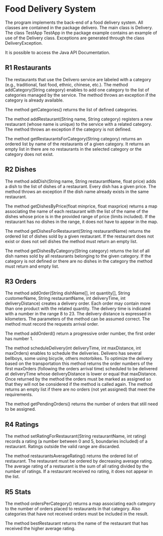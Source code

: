 # Food Delivery System 
The program implements the back-end of a food delivery system.
All classes are contained in the package delivero. The main class is Delivery. The class TestApp TestApp in the package example contains an example of use of the Delivery class. Exceptions are generated through the class DeliveryException.

It is possible to access the Java API Documentation.

## R1 Restaurants

The restaurants that use the Delivero service are labeled with a category (e.g., traditional, fast food, ethnic, chinese, etc.). The method addCategory(String category) enables to add one category to the list of categories managed by the service. The method throws an exception if the category is already available.

The method getCategories() returns the list of defined categories.

The method addRestaurant(String name, String category) registers a new restaurant (whose name is unique) to the service with a related category. The method throws an exception if the category is not defined.

The method getRestaurantsForCategory(String category) returns an ordered list by name of the restaurants of a given category. It returns an empty list in there are no restaurants in the selected category or the category does not exist.

## R2 Dishes

The method addDish(String name, String restaurantName, float price) adds a dish to the list of dishes of a restaurant. Every dish has a given price. The method throws an exception if the dish name already exists in the same restaurant.

The method getDishesByPrice(float minprice, float maxprice) returns a map associating the name of each restaurant with the list of the name of the dishes whose price is in the provided range of price (limits included). If the restaurant has no dishes in the range, it does not have to appear in the map.

The method getDishesForRestaurant(String restaurantName) returns the ordered list of dishes sold by a given restaurant. If the restaurant does not exist or does not sell dishes the method must return an empty list.

The method getDishesByCategory(String category) returns the list of all dish names sold by all restaurants belonging to the given category. If the category is not defined or there are no dishes in the category the method must return and empty list.

## R3 Orders

The method addOrder(String dishName[], int quantity[], String customerName, String restaurantName, int deliveryTime, int deliveryDistance) creates a delivery order. Each order may contain more than one product with the related quantity. The delivery time is indicated with a number in the range 8 to 23. The delivery distance is expressed in kilometers. The parameters of the method can be assumed correct. The method must record the requests arrival order.

The method addOrderd() return a progressive order number, the first order has number 1.

The method scheduleDelivery(int deliveryTime, int maxDistance, int maxOrders) enables to schedule the deliveries. Delivero has several bellboys, some using bicycle, others motorbikes. To optimize the delivery based on the transportation this method returns the order numbers of the first maxOrders (following the orders arrival time) scheduled to be delivered at deliveryTime whose deliveryDistance is lower or equal that maxDistance. Once returned by the method the orders must be marked as assigned so that they will not be considered if the method is called again. The method returns an empty list if there are no orders (not yet assigned) that meet the requirements.

The method getPendingOrders() returns the number of orders that still need to be assigned.

## R4 Ratings

The method setRatingForRestaurant(String restaurantName, int rating) records a rating (a number between 0 and 5, boundaries included) of a restaurant. Ratings outside the valid range are discarded.

The method restaurantsAverageRating() returns the ordered list of restaurant. The restaurant must be ordered by decreasing average rating. The average rating of a restaurant is the sum of all rating divided by the number of ratings. If a restaurant received no rating, it does not appear in the list.

## R5 Stats

The method ordersPerCategory() returns a map associating each category to the number of orders placed to restaurants in that category. Also categories that have not received orders must be included in the result.

The method bestRestaurant returns the name of the restaurant that has received the higher average rating.
